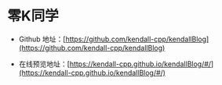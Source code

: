 # 零K同学

- Github 地址：[https://github.com/kendall-cpp/kendallBlog](https://github.com/kendall-cpp/kendallBlog)

- 在线预览地址：[https://kendall-cpp.github.io/kendallBlog/#/](https://kendall-cpp.github.io/kendallBlog/#/)